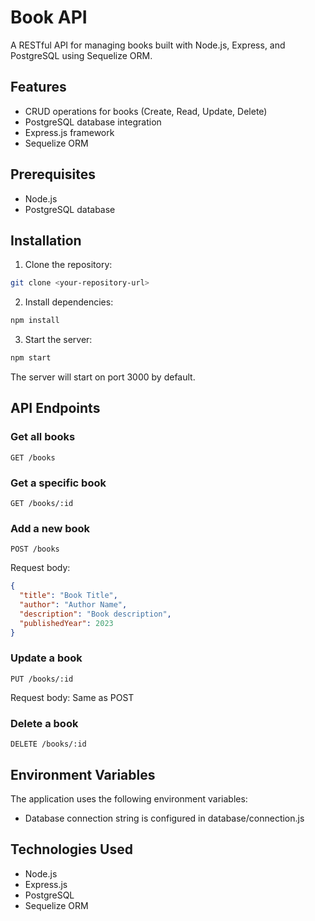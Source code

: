 # Book API

A RESTful API for managing books built with Node.js, Express, and PostgreSQL using Sequelize ORM.

## Features

- CRUD operations for books (Create, Read, Update, Delete)
- PostgreSQL database integration
- Express.js framework
- Sequelize ORM

## Prerequisites

- Node.js
- PostgreSQL database

## Installation

1. Clone the repository:

```bash
git clone <your-repository-url>
```

2. Install dependencies:

```bash
npm install
```

3. Start the server:

```bash
npm start
```

The server will start on port 3000 by default.

## API Endpoints

### Get all books

```
GET /books
```

### Get a specific book

```
GET /books/:id
```

### Add a new book

```
POST /books
```

Request body:

```json
{
  "title": "Book Title",
  "author": "Author Name",
  "description": "Book description",
  "publishedYear": 2023
}
```

### Update a book

```
PUT /books/:id
```

Request body: Same as POST

### Delete a book

```
DELETE /books/:id
```

## Environment Variables

The application uses the following environment variables:

- Database connection string is configured in database/connection.js

## Technologies Used

- Node.js
- Express.js
- PostgreSQL
- Sequelize ORM
